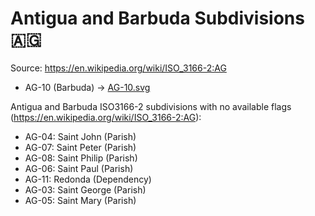 # Antigua and Barbuda Subdivisions 🇦🇬

Source: https://en.wikipedia.org/wiki/ISO_3166-2:AG

* AG-10 (Barbuda) -> [AG-10.svg](https://github.com/amckenna41/iso3166-flag-icons/blob/main/iso3166-2-icons/AG/AG-10.svg)

Antigua and Barbuda ISO3166-2 subdivisions with no available flags (https://en.wikipedia.org/wiki/ISO_3166-2:AG):

* AG-04: Saint John (Parish)
* AG-07: Saint Peter (Parish)
* AG-08: Saint Philip (Parish)
* AG-06: Saint Paul (Parish)
* AG-11: Redonda (Dependency)
* AG-03: Saint George (Parish)
* AG-05: Saint Mary (Parish)